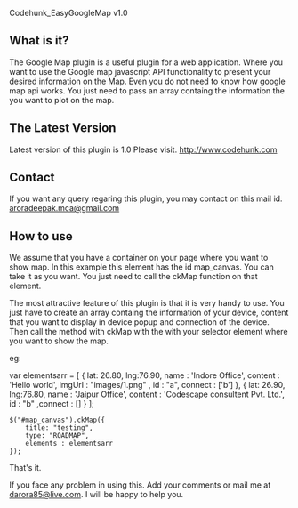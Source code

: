 Codehunk_EasyGoogleMap v1.0


What is it?
------------

The Google Map plugin is a useful plugin for a web application. Where you want to use the Google map javascript API functionality to present your desired information on the Map. Even you do not need to know how google map api works. You just need to pass an array containg the information the you want to plot on the map.



The Latest Version
-------------------

Latest version of this plugin is 1.0 Please visit. http://www.codehunk.com


Contact
-------

If you want any query regaring this plugin, you may contact on this mail id.
aroradeepak.mca@gmail.com

How to use
----------

We assume that you have a container on your page where you want to show map. In this example this element has the id map_canvas. You can take it as you want. You just need to call the ckMap function on that element.

The most attractive feature of this plugin is that it is very handy to use. You just have to create an array containg the information of your device, content that you want to display in device popup and connection of the device. Then call the method with ckMap with the with your selector element where you want to show the map.

eg:

var elementsarr = 
[
  { 
    lat: 26.80, lng:76.90, 
  name : 'Indore Office', 
	content : 'Hello world', 
	imgUrl : "images/1.png" , 
	id : "a",
	connect : ['b']
  },
  { 
    lat: 26.90, lng:76.80, 
	name : 'Jaipur Office', 
	content :  'Codescape consultent Pvt. Ltd.', 
	id : "b" ,connect : []
  } 
];
    
    $("#map_canvas").ckMap({
	    title: "testing",
	    type: "ROADMAP",	       
		elements : elementsarr  
	});
	
	
That's it.

If you face any problem in using this. Add your comments or mail me at darora85@live.com. I will be happy to help you.
